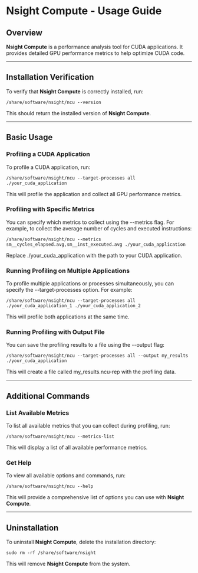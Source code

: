 # Nsight Compute - Usage Guide

## Overview

**Nsight Compute** is a performance analysis tool for CUDA applications. It provides detailed GPU performance metrics to help optimize CUDA code.

---

## Installation Verification

To verify that **Nsight Compute** is correctly installed, run:

```/share/software/nsight/ncu --version```

This should return the installed version of **Nsight Compute**.

---

## Basic Usage

### Profiling a CUDA Application

To profile a CUDA application, run:

```/share/software/nsight/ncu --target-processes all ./your_cuda_application```

This will profile the application and collect all GPU performance metrics.

### Profiling with Specific Metrics

You can specify which metrics to collect using the --metrics flag. For example, to collect the average number of cycles and executed instructions:

```/share/software/nsight/ncu --metrics sm__cycles_elapsed.avg,sm__inst_executed.avg ./your_cuda_application```

Replace ./your_cuda_application with the path to your CUDA application.

### Running Profiling on Multiple Applications

To profile multiple applications or processes simultaneously, you can specify the --target-processes option. For example:

```/share/software/nsight/ncu --target-processes all ./your_cuda_application_1 ./your_cuda_application_2```

This will profile both applications at the same time.

### Running Profiling with Output File

You can save the profiling results to a file using the --output flag:

```/share/software/nsight/ncu --target-processes all --output my_results ./your_cuda_application```

This will create a file called my_results.ncu-rep with the profiling data.

---

## Additional Commands

### List Available Metrics

To list all available metrics that you can collect during profiling, run:

```/share/software/nsight/ncu --metrics-list```

This will display a list of all available performance metrics.

### Get Help

To view all available options and commands, run:

```/share/software/nsight/ncu --help```

This will provide a comprehensive list of options you can use with **Nsight Compute**.

---

## Uninstallation

To uninstall **Nsight Compute**, delete the installation directory:

```sudo rm -rf /share/software/nsight```

This will remove **Nsight Compute** from the system.

